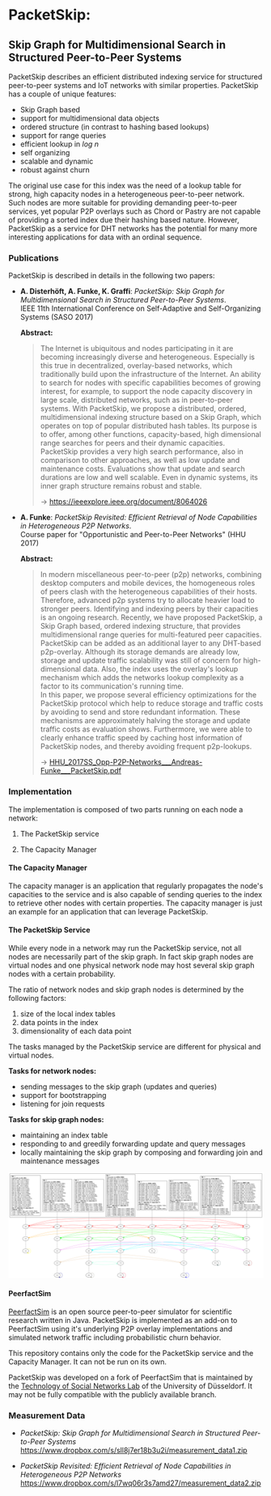 # PacketSkip:

## Skip Graph for Multidimensional Search in Structured Peer-to-Peer Systems

PacketSkip describes an efficient distributed indexing service for structured peer-to-peer systems and IoT
networks with similar properties. PacketSkip has a couple of unique features:

*  Skip Graph based
*  support for multidimensional data objects
*  ordered structure (in contrast to hashing based lookups)
*  support for range queries
*  efficient lookup in *log n*
*  self organizing
*  scalable and dynamic
*  robust against churn

The original use case for this index was the need of a lookup table for strong, high capacity nodes in a
heterogeneous peer-to-peer network. Such nodes are more suitable for providing demanding peer-to-peer services,
yet popular P2P overlays such as Chord or Pastry are not capable of providing a sorted index due their hashing
based nature. However, PacketSkip as a service for DHT networks has the potential for many more interesting
applications for data with an ordinal sequence.


### Publications

PacketSkip is described in details in the following two papers:

* **A. Disterhöft, A. Funke, K. Graffi**: *PacketSkip: Skip Graph for Multidimensional Search in Structured
  Peer-to-Peer Systems*.  
  IEEE 11th International Conference on Self-Adaptive and Self-Organizing Systems (SASO 2017)  

  **Abstract:**  
  > The Internet is ubiquitous and nodes participating in it are becoming increasingly diverse and heterogeneous.
  Especially is this true in decentralized, overlay-based networks, which traditionally build upon the infrastructure
  of the Internet. An ability to search for nodes with specific capabilities becomes of growing interest, for example,
  to support the node capacity discovery in large scale, distributed networks, such as in peer-to-peer systems. With
  PacketSkip, we propose a distributed, ordered, multidimensional indexing structure based on a Skip Graph, which
  operates on top of popular distributed hash tables. Its purpose is to offer, among other functions, capacity-based,
  high dimensional range searches for peers and their dynamic capacities. PacketSkip provides a very high search
  performance, also in comparison to other approaches, as well as low update and maintenance costs. Evaluations show
  that update and search durations are low and well scalable. Even in dynamic systems, its inner graph structure remains
  robust and stable.
  >  
  > → https://ieeexplore.ieee.org/document/8064026

* **A. Funke**: *PacketSkip Revisited: Efficient Retrieval of Node Capabilities in Heterogeneous P2P Networks*.  
  Course paper for "Opportunistic and Peer-to-Peer Networks" (HHU 2017)  

  **Abstract:**  
  > In modern miscellaneous peer-to-peer (p2p) networks, combining desktop computers and mobile devices, the homogeneous
  roles of peers clash with the heterogeneous capabilities of their hosts. Therefore, advanced p2p systems try to
  allocate heavier load to stronger peers. Identifying and indexing peers by their capacities is an ongoing research.
  Recently, we have proposed PacketSkip, a Skip Graph based, ordered indexing structure, that provides multidimensional
  range queries for multi-featured peer capacities. PacketSkip can be added as an additional layer to any DHT-based
  p2p-overlay. Although its storage demands are already low, storage and update traffic scalability was still of
  concern for high-dimensional data. Also, the index uses the overlay's lookup mechanism which adds the networks lookup
  complexity as a factor to its communication's running time.  
  > In this paper, we propose several efficiency optimizations for the PacketSkip protocol which help to reduce storage
  and traffic costs by avoiding to send and store redundant information. These mechanisms are approximately halving the
  storage and update traffic costs as evaluation shows. Furthermore, we were able to clearly enhance traffic speed by
  caching host information of PacketSkip nodes, and thereby avoiding frequent p2p-lookups.
  >  
  > → [HHU_2017SS_Opp-P2P-Networks___Andreas-Funke___PacketSkip.pdf](paper/HHU_2017SS_Opp-P2P-Networks___Andreas-Funke___PacketSkip.pdf)


### Implementation

The implementation is composed of two parts running on each node a network:

1. The PacketSkip service

2. The Capacity Manager


#### The Capacity Manager

The capacity manager is an application that regularly propagates the node's capacities to the service
and is also capable of sending queries to the index to retrieve other nodes with certain properties.
The capacity manager is just an example for an application that can leverage PacketSkip.


#### The PacketSkip Service

While every node in a network may run the PacketSkip service, not all nodes are necessarily part of the skip graph.
In fact skip graph nodes are virtual nodes and one physical network node may host several skip graph nodes with
a certain probability.

The ratio of network nodes and skip graph nodes is determined by the following factors:

1. size of the local index tables
2. data points in the index
3. dimensionality of each data point

The tasks managed by the PacketSkip service are different for physical and virtual nodes.

**Tasks for network nodes:**

* sending messages to the skip graph (updates and queries)
* support for bootstrapping
* listening for join requests

**Tasks for skip graph nodes:**

* maintaining an index table
* responding to and greedily forwarding update and query messages
* locally maintaining the skip graph by composing and forwarding join and maintenance messages

![img/final.png](img/final.png)


#### PeerfactSim

[PeerfactSim](https://peerfact.com/) is an open source peer-to-peer simulator for scientific research written
in Java. PacketSkip is implemented as an add-on to PeerfactSim using it's underlying P2P overlay implementations
and simulated network traffic including probabilistic churn behavior.

This repository contains only the code for the PacketSkip service and the Capacity Manager.
It can not be run on its own.

PacketSkip was developed on a fork of PeerfactSim that is maintained by the
[Technology of Social Networks Lab](https://www.tsn.hhu.de/en.html) of the University of Düsseldorf.
It may not be fully compatible with the publicly available branch.



### Measurement Data

* *PacketSkip: Skip Graph for Multidimensional Search in Structured Peer-to-Peer Systems*  
  https://www.dropbox.com/s/sll8j7er18b3u2i/measurement_data1.zip

* *PacketSkip Revisited: Efficient Retrieval of Node Capabilities in Heterogeneous P2P Networks*  
  https://www.dropbox.com/s/l7wq06r3s7amd27/measurement_data2.zip
